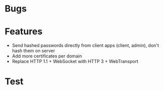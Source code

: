 # Bugs

# Features

- Send hashed passwords directly from client apps (client, admin), don't hash them on server
- Add more certificates per domain
- Replace HTTP 1.1 + WebSocket with HTTP 3 + WebTransport

# Test
